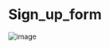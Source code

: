 # Sign_up_form
![image](https://github.com/ArmanveerKaur/Sign_up_form/assets/135853258/609a8627-81c2-4b93-a69c-d4e8b654b70e)
